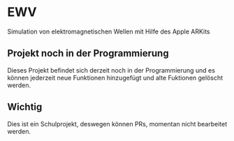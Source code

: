 # EWV
Simulation von elektromagnetischen Wellen mit Hilfe des Apple ARKits

## Projekt noch in der Programmierung
Dieses Projekt befindet sich derzeit noch in der Programmierung und es können jederzeit neue Funktionen hinzugefügt und alte Fuktionen gelöscht werden.

## Wichtig
Dies ist ein Schulprojekt, deswegen können PRs, momentan nicht bearbeitet werden.
